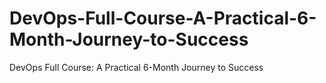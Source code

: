 # DevOps-Full-Course-A-Practical-6-Month-Journey-to-Success
DevOps Full Course: A Practical 6-Month Journey to Success
